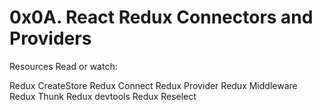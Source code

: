 # 0x0A. React Redux Connectors and Providers

Resources
Read or watch:

Redux CreateStore
Redux Connect
Redux Provider
Redux Middleware
Redux Thunk
Redux devtools
Redux Reselect
